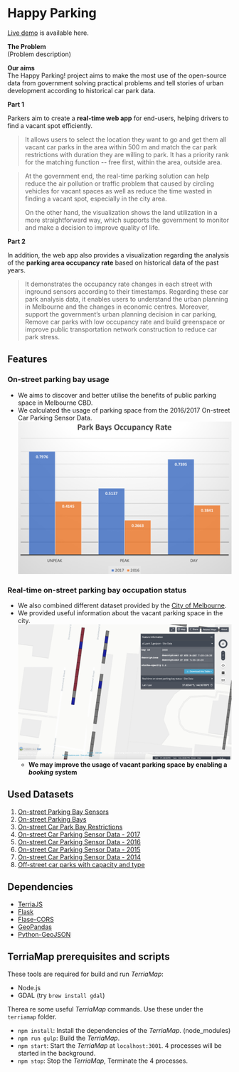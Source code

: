 # Happy Parking

[Live demo](http://13.236.60.79/) is available here.

**The Problem**\
(Problem description)


**Our aims**\
The Happy Parking! project aims to make the most use of the open-source data from government solving practical problems and tell stories of urban development according to historical car park data.

**Part 1**

Parkers aim to create a <b>real-time web app</b> for end-users, helping drivers to find a vacant spot efficiently. 

>It allows users to select the location they want to go and get them all vacant car parks in the area within 500 m and match the car park restrictions with duration they are willing to park. It has a priority rank for the matching function -- free first, within the area, outside area. 

>At the government end, the real-time parking solution can help reduce the air pollution or traffic problem that caused by circling vehicles for vacant spaces as well as reduce the time wasted in finding a vacant spot, especially in the city area. 
>
>On the other hand, the visualization shows the land utilization in a more straightforward way, which supports the government to monitor and make a decision to improve quality of life. 

**Part 2**

In addition, the web app also provides a visualization regarding the analysis of the <b>parking area occupancy rate</b> based on historical data of the past years.

>It demonstrates the occupancy rate changes in each street with inground sensors according to their timestamps. Regarding these car park analysis data, it enables users to understand the urban planning in Melbourne and the changes in economic centres. Moreover, support the government’s urban planning decision in car parking, Remove car parks with low occupancy rate and build greenspace or improve public transportation network construction to reduce car park stress.




## Features


### On-street parking bay usage
 * We aims to discover and better utilise the benefits of public parking space in Melbourne CBD. 
 * We calculated the usage of parking space from the 2016/2017 On-street Car Parking Sensor Data. 
    ![alt text](./images/bays.png "Parking Bay Usage Info")


### Real-time on-street parking bay occupation status
 * We also combined different dataset provided by the [City of Melbourne](https://data.melbourne.vic.gov.au/). 
 * We provided useful information about the vacant parking space in the city.
    ![alt text](./images/vacantSpace.png "Parking Space Info")
    * **We may improve the usage of vacant parking space by enabling a _booking_ system**

  
## Used Datasets
1. [On-street Parking Bay Sensors](https://data.melbourne.vic.gov.au/Transport-Movement/On-street-Parking-Bay-Sensors/vh2v-4nfs)
1. [On-street Parking Bays](https://data.melbourne.vic.gov.au/Transport-Movement/On-street-Parking-Bays/crvt-b4kt)
1. [On-street Car Park Bay Restrictions](https://data.melbourne.vic.gov.au/Transport-Movement/On-street-Car-Park-Bay-Restrictions/ntht-5rk7)
1. [On-street Car Parking Sensor Data - 2017](https://data.melbourne.vic.gov.au/Transport-Movement/On-street-Car-Parking-Sensor-Data-2017/u9sa-j86i)
1. [On-street Car Parking Sensor Data - 2016](https://data.melbourne.vic.gov.au/Transport-Movement/On-street-Car-Parking-Sensor-Data-2016/dj7e-rdx9)
1. [On-street Car Parking Sensor Data - 2015](https://data.melbourne.vic.gov.au/Transport-Movement/On-street-Car-Parking-Sensor-Data-2015/apua-t2tb)
1. [On-street Car Parking Sensor Data - 2014](https://data.melbourne.vic.gov.au/Transport-Movement/On-street-Car-Parking-Sensor-Data-2014/t6hb-9uf2)
1. [Off-street car parks with capacity and type](https://data.melbourne.vic.gov.au/Property-Planning/Off-street-car-parks-with-capacity-and-type/krh5-hhjn)

## Dependencies
* [TerriaJS](https://github.com/TerriaJS/terriajs)
* [Flask](http://flask.pocoo.org)
* [Flase-CORS](https://flask-cors.readthedocs.io/en/latest)
* [GeoPandas](http://geopandas.org)
* [Python-GeoJSON](https://github.com/frewsxcv/python-geojson)
  
## TerriaMap prerequisites and scripts
These tools are required for build and run _TerriaMap_:
* Node.js
* GDAL (try `brew install gdal`)

Therea re some useful _TerriaMap_ commands. Use these under the `terriamap` folder.
* `npm install`: Install the dependencies of the _TerriaMap_. (node_modules)
* `npm run gulp`: Build the _TerriaMap_.
* `npm start`: Start the _TerriaMap_ at `localhost:3001`. 4 processes will be started in the background.
* `npm stop`: Stop the _TerriaMap_, Terminate the 4 processes.
